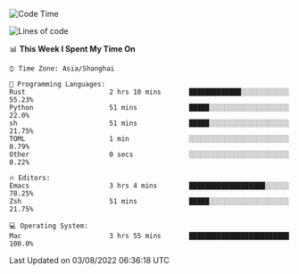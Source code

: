 <!--START_SECTION:waka-->
![Code Time](http://img.shields.io/badge/Code%20Time-753%20hrs%2011%20mins-blue)

![Lines of code](https://img.shields.io/badge/From%20Hello%20World%20I%27ve%20Written-22%20Thousand%20lines%20of%20code-blue)

📊 **This Week I Spent My Time On** 

```text
⌚︎ Time Zone: Asia/Shanghai

💬 Programming Languages: 
Rust                     2 hrs 10 mins       █████████████░░░░░░░░░░░░   55.23% 
Python                   51 mins             █████░░░░░░░░░░░░░░░░░░░░   22.0% 
sh                       51 mins             █████░░░░░░░░░░░░░░░░░░░░   21.75% 
TOML                     1 min               ░░░░░░░░░░░░░░░░░░░░░░░░░   0.79% 
Other                    0 secs              ░░░░░░░░░░░░░░░░░░░░░░░░░   0.22%

🔥 Editors: 
Emacs                    3 hrs 4 mins        ███████████████████░░░░░░   78.25% 
Zsh                      51 mins             █████░░░░░░░░░░░░░░░░░░░░   21.75%

💻 Operating System: 
Mac                      3 hrs 55 mins       █████████████████████████   100.0%

```


 Last Updated on 03/08/2022 06:36:18 UTC
<!--END_SECTION:waka-->
